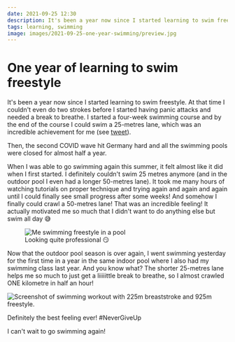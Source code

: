 ```yaml
---
date: 2021-09-25 12:30
description: It's been a year now since I started learning to swim freestyle. At that time I couldn't even do two strokes before I started having panic attacks and needed a break to breathe.
tags: learning, swimming
image: images/2021-09-25-one-year-swimming/preview.jpg
---
```


# One year of learning to swim freestyle

It's been a year now since I started learning to swim freestyle. At that time I couldn't even do two strokes before I started having panic attacks and needed a break to breathe. I started a four-week swimming course and by the end of the course I could swim a 25-metres lane, which was an incredible achievement for me (see [tweet](https://twitter.com/felibe444/status/1322298203841155072?s=20)).

Then, the second COVID wave hit Germany hard and all the swimming pools were closed for almost half a year.

When I was able to go swimming again this summer, it felt almost like it did when I first started. I definitely couldn't swim 25 metres anymore (and in the outdoor pool I even had a longer 50-metres lane).
It took me many hours of watching tutorials on proper technique and trying again and again and again until I could finally see small progress after some weeks! And somehow I finally could crawl a 50-metres lane! That was an incredible feeling! It actually motivated me so much that I didn't want to do anything else but swim all day 😅

<figure>
    <img src="../../images/2021-09-25-one-year-swimming/swimming.jpg" alt="Me swimming freestyle in a pool" />
    <figcaption>Looking quite professional 😏</figcaption>
</figure>

Now that the outdoor pool season is over again, I went swimming yesterday for the first time in a year in the same indoor pool where I also had my swimming class last year.
And you know what? The shorter 25-metres lane helps me so much to just get a liiiiittle break to breathe, so I almost crawled ONE kilometre in half an hour!

<img src="../../images/2021-09-25-one-year-swimming/freestyle.jpg" alt="Screenshot of swimming workout with 225m breaststroke and 925m freestyle." />

Definitely the best feeling ever! #NeverGiveUp 

I can't wait to go swimming again!

